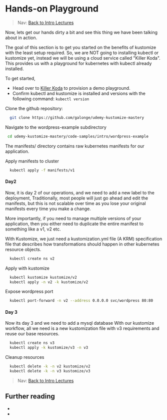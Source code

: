 # Hands-on Playground

> Nav: [Back to Intro Lectures](../README.md)

Now, lets get our hands dirty a bit and see this thing we have been talking about in action.

The goal of this section is to get you started on the benefits of kustomize with the least setup required.
So, we are NOT going to installing kubectl or kustomize yet, instead we will be using a cloud service 
called "Killer Koda". This provides us with a playground for kubernetes with kubectl already installed. 

To get started,
- Head over to [Killer Koda](https://killercoda.com/kubernetes/scenario/a-playground) to provision a demo playground.
- Confirm kubectl and kustomize is installed and versions with the following command: `kubectl version`

Clone the github repository:
```sh 
  git clone https://github.com/galonge/udemy-kustomize-mastery
```

Navigate to the wordpress-example subdirectory
```sh
 cd udemy-kustomize-mastery/code-samples/intro/wordpress-example
```

The manifests/ directory contains raw kubernetes manifests for our application.

Apply manifests to cluster
```sh
  kubectl apply -f manifests/v1
```

#### Day2
Now, it is day 2 of our operations, and we need to add a new label to the deployment,
Traditionally, most people will just go ahead and edit the manifests, but this is not scalable over time 
as you lose your original manifests every time you make a change. 

More importantly, if you need to manage multiple 
versions of your application, then you either need to duplicate the entire manifest to something like a v1, v2 etc.

With Kustomize, we just need a kustomization.yml file (A KRM) specification file that describes how transformations should happen in other kubernetes resource objects.

```sh
  kubectl create ns v2
```

Apply with kustomize
```sh
  kubectl kustomize kustomize/v2
  kubectl apply -n v2 -k kustomize/v2
```

Expose wordpress port
```sh
  kubectl port-forward -n v2 --address 0.0.0.0 svc/wordpress 80:80
```

#### Day 3
Now its day 3 and we need to add a mysql database
With our kustomize workflow, all we need is a new kustomization file with v3 requirements and reuse our base resources.

```sh
  kubectl create ns v3
  kubectl apply -k kustomize/v3 -n v3
```


Cleanup resources
```sh
  kubectl delete -k -n v2 kustomize/v2
  kubectl delete -k -n v3 kustomize/v3
```
> Nav: [Back to Intro Lectures](../README.md)

## Further reading

- 
- 
